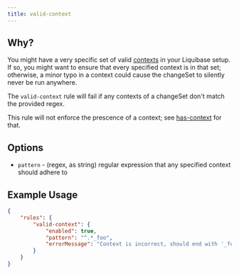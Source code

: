 ```yaml
---
title: valid-context
---
```


## Why?

You might have a very specific set of valid [contexts](https://www.liquibase.org/documentation/contexts.html) in your Liquibase setup. If so, you might want to ensure that every specified context is in that set; otherwise, a minor typo in a context could cause the changeSet to silently never be run anywhere.

The `valid-context` rule will fail if any contexts of a changeSet don't match the provided regex.

This rule will not enforce the prescence of a context; see [has-context](has-context.md) for that.

## Options

- `pattern` - (regex, as string) regular expression that any specified context should adhere to

## Example Usage

```json
{
    "rules": {
        "valid-context": {
            "enabled": true,
            "pattern": "^.*_foo",
            "errorMessage": "Context is incorrect, should end with '_foo'"
        }
    }
}
``` 
